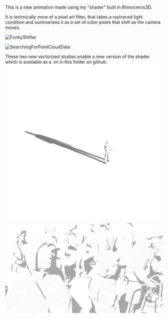 

This is a new animation made using my "shader" built in Rhinoceros3D.

It is technically more of a pixel art filter, that takes a raytraced light condition and summarizes it as a set of color pixels that shift as the camera moves.

![FunkyShifter](https://user-images.githubusercontent.com/31259842/212405248-714cbd1d-d8b9-493b-b0c3-ce2de5d358cd.gif)



![SearchingForPointCloudData](https://user-images.githubusercontent.com/31259842/214622935-40a2cd16-6081-4b05-a93b-f86cfdaf75eb.png)

These two new vectorized studies enable a new version of the shader which is available as a .ini in this folder on github.
![My Image](projects/images/shader/long_test1.jpg)
![My Image](projects/images/shader/long_test2.jpg)

